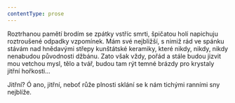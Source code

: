 ```yaml
---
contentType: prose
---
```


Roztrhanou pamětí brodím se zpátky vstříc smrti, špičatou holí napichuju roztroušené odpadky vzpomínek. Mám své nejbližší, s nimiž rád ve spánku stávám nad hnědavými střepy kunštátské keramiky, které nikdy, nikdy, nikdy nenabudou původnosti džbánu. Zato však vždy, pořád a stále budou jizvit mou vetchou mysl, tělo a tvář, budou tam rýt temné brázdy pro krystaly jitřní hořkosti…

Jitřní? Ó ano, jitřní, neboť růže plnosti sklání se k nám tichými ranními sny nejblíže.
